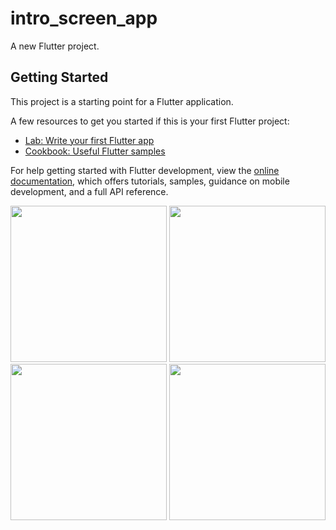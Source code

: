 # intro_screen_app

A new Flutter project.

## Getting Started

This project is a starting point for a Flutter application.

A few resources to get you started if this is your first Flutter project:

- [Lab: Write your first Flutter app](https://docs.flutter.dev/get-started/codelab)
- [Cookbook: Useful Flutter samples](https://docs.flutter.dev/cookbook)

For help getting started with Flutter development, view the
[online documentation](https://docs.flutter.dev/), which offers tutorials,
samples, guidance on mobile development, and a full API reference.


<img src="https://user-images.githubusercontent.com/121868184/216087680-c297f5ae-785b-4ada-b4d8-9d8cac2376ed.jpeg" width="250px">
<img src="https://user-images.githubusercontent.com/121868184/216087808-0a85920b-bc6b-4157-a1b2-e2628bbcf0ba.jpeg" width="250px">
<img src="https://user-images.githubusercontent.com/121868184/216087907-2c071d4a-6d00-485b-89fe-943594f108da.jpeg" width="250px">
<img src="https://user-images.githubusercontent.com/121868184/216087984-4f962ac9-4c87-4b13-a0b9-cefe0cf1636d.jpeg" width="250px">




